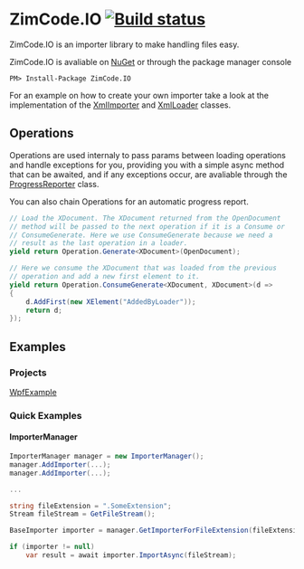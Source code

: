 # ZimCode.IO [![Build status](https://ci.appveyor.com/api/projects/status/31si5642tx62h9om/branch/master?svg=true)](https://ci.appveyor.com/project/Zim-Code/io/branch/master)

ZimCode.IO is an importer library to make handling files easy.

ZimCode.IO is avaliable on [NuGet](https://www.nuget.org/packages/ZimCode.IO/) or through the package manager console
```
PM> Install-Package ZimCode.IO
```

For an example on how to create your own importer take a look at the
implementation of the [XmlImporter](https://github.com/Zim-Code/IO/blob/master/IO/XmlImporter.cs) and [XmlLoader](https://github.com/Zim-Code/IO/blob/master/IO/XmlLoader.cs) classes.


## Operations

Operations are used internaly to pass params between loading operations and handle exceptions for you, providing you with a simple async method that can be awaited, and
if any exceptions occur, are avaliable through the [ProgressReporter](https://github.com/Zim-Code/IO/blob/master/IO/ProgressReporter.cs) class.

You can also chain Operations for an automatic progress report.

```C#
// Load the XDocument. The XDocument returned from the OpenDocument
// method will be passed to the next operation if it is a Consume or
// ConsumeGenerate. Here we use ConsumeGenerate because we need a
// result as the last operation in a loader.
yield return Operation.Generate<XDocument>(OpenDocument);

// Here we consume the XDocument that was loaded from the previous
// operation and add a new first element to it.
yield return Operation.ConsumeGenerate<XDocument, XDocument>(d =>
{
    d.AddFirst(new XElement("AddedByLoader"));
    return d;
});
```


## Examples

### Projects

[WpfExample](https://github.com/Zim-Code/IO/tree/master/Examples/WpfExample)


### Quick Examples

#### ImporterManager

```C#
ImporterManager manager = new ImporterManager();
manager.AddImporter(...);
manager.AddImporter(...);

...

string fileExtension = ".SomeExtension";
Stream fileStream = GetFileStream();

BaseImporter importer = manager.GetImporterForFileExtension(fileExtension);

if (importer != null)
	var result = await importer.ImportAsync(fileStream);
```
